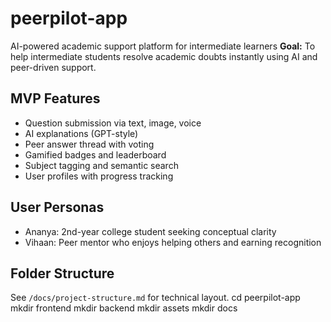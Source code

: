 # peerpilot-app
AI-powered academic support platform for intermediate learners
**Goal:** To help intermediate students resolve academic doubts instantly using AI and peer-driven support.

## MVP Features
- Question submission via text, image, voice
- AI explanations (GPT-style)
- Peer answer thread with voting
- Gamified badges and leaderboard
- Subject tagging and semantic search
- User profiles with progress tracking

## User Personas
- Ananya: 2nd-year college student seeking conceptual clarity
- Vihaan: Peer mentor who enjoys helping others and earning recognition

## Folder Structure
See `/docs/project-structure.md` for technical layout.
cd peerpilot-app
mkdir frontend
mkdir backend
mkdir assets
mkdir docs
